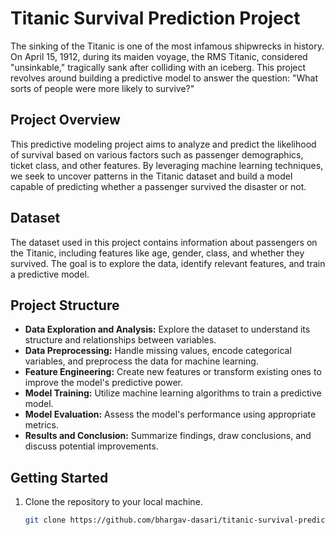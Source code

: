 # Titanic Survival Prediction Project

The sinking of the Titanic is one of the most infamous shipwrecks in history. On April 15, 1912, during its maiden voyage, the RMS Titanic, considered "unsinkable," tragically sank after colliding with an iceberg. This project revolves around building a predictive model to answer the question: "What sorts of people were more likely to survive?"

## Project Overview

This predictive modeling project aims to analyze and predict the likelihood of survival based on various factors such as passenger demographics, ticket class, and other features. By leveraging machine learning techniques, we seek to uncover patterns in the Titanic dataset and build a model capable of predicting whether a passenger survived the disaster or not.

## Dataset

The dataset used in this project contains information about passengers on the Titanic, including features like age, gender, class, and whether they survived. The goal is to explore the data, identify relevant features, and train a predictive model.

## Project Structure

- **Data Exploration and Analysis:** Explore the dataset to understand its structure and relationships between variables.
- **Data Preprocessing:** Handle missing values, encode categorical variables, and preprocess the data for machine learning.
- **Feature Engineering:** Create new features or transform existing ones to improve the model's predictive power.
- **Model Training:** Utilize machine learning algorithms to train a predictive model.
- **Model Evaluation:** Assess the model's performance using appropriate metrics.
- **Results and Conclusion:** Summarize findings, draw conclusions, and discuss potential improvements.

## Getting Started

1. Clone the repository to your local machine.
   ```bash
   git clone https://github.com/bhargav-dasari/titanic-survival-prediction.git

